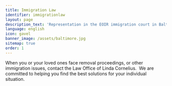 ```yaml
---
title: Immigration Law
identifier: immigrationlaw
layout: page
description_text: 'Representation in the EOIR immigration court in Baltimore, and in matters with USCIS. The Law Office of Linda Cornelius is committed to working with you to help find solutions.'
language: english
icon: gavel
banner_image: /assets/baltimore.jpg
sitemap: true
order: 1
---
```



When you or your loved ones face removal proceedings, or other immigration issues, contact the Law Office of Linda Cornelius. &nbsp;We are committed to helping you find the best solutions for your individual situation.